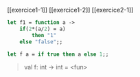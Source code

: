 [[exercice1-1]] [[exercice1-2]] [[exercice2-1]]
```ocaml
let f1 = function a -> 
    if(2*(a/2) = a)
        then "1"
    else "false";;
```

```ocaml
let f a = if true then a else 1;;
```
>val f: int -> int = \<fun>

